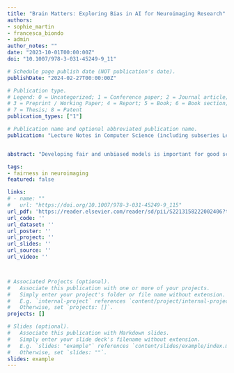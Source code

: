 ```yaml
---
title: "Brain Matters: Exploring Bias in AI for Neuroimaging Research"
authors:
- sophie_martin
- francesca_biondo
- admin
author_notes: ""
date: "2023-10-01T00:00:00Z"
doi: "10.1007/978-3-031-45249-9_11"

# Schedule page publish date (NOT publication's date).
publishDate: "2024-02-27T00:00:00Z"

# Publication type.
# Legend: 0 = Uncategorized; 1 = Conference paper; 2 = Journal article;
# 3 = Preprint / Working Paper; 4 = Report; 5 = Book; 6 = Book section;
# 7 = Thesis; 8 = Patent
publication_types: ["1"]

# Publication name and optional abbreviated publication name.
publication: "Lecture Notes in Computer Science (including subseries Lecture Notes in Artificial Intelligence and Lecture Notes in Bioinformatics"


abstract: "Developing fair and unbiased models is important for good scientific practice and clinical utility. This paper delves into the specific biases associated with artificial intelligence (AI) in neuroimaging research, and highlights the structural issues that underpin them. We propose a range of mitigation strategies, encompassing both behavioural and technical considerations. By recognising these challenges, we can encourage more accurate and equitable insights into neuroimaging research."

tags:
- fairness in neuroimaging
featured: false

links:
# - name: ""
#   url: "https://doi.org/10.1007/978-3-031-45249-9_115"
url_pdf: 'https://reader.elsevier.com/reader/sd/pii/S2213158222002406?token=D8C58A56CADE6A2C2F38062BBF9E61F95BBB9F561FE15D595CFEE0EC7194B2418575AF14A603E28A4950BDAFD340587D&originRegion=eu-west-1&originCreation=20221109150043](https://link.springer.com/chapter/10.1007/978-3-031-45249-9_11?utm_source=getftr&utm_medium=getftr&utm_campaign=getftr_pilot)'
url_code: ''
url_dataset: ''
url_poster: ''
url_project: ''
url_slides: ''
url_source: ''
url_video: ''



# Associated Projects (optional).
#   Associate this publication with one or more of your projects.
#   Simply enter your project's folder or file name without extension.
#   E.g. `internal-project` references `content/project/internal-project/index.md`.
#   Otherwise, set `projects: []`.
projects: []

# Slides (optional).
#   Associate this publication with Markdown slides.
#   Simply enter your slide deck's filename without extension.
#   E.g. `slides: "example"` references `content/slides/example/index.md`.
#   Otherwise, set `slides: ""`.
slides: example
---
```


<!-- {{% callout note %}}
Click the *Cite* button above to demo the feature to enable visitors to import publication metadata into their reference management software.
{{% /callout %}}

{{% callout note %}}
Click the *Slides* button above to demo Academic's Markdown slides feature.
{{% /callout %}}

Supplementary notes can be added here, including [code and math](https://sourcethemes.com/academic/docs/writing-markdown-latex/). -->
